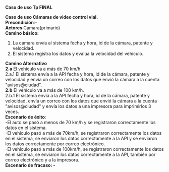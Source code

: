 **Caso de uso Tp FINAL**

**Caso de uso Cámaras de video control vial.**  
**Precondición**:-  
**Actores**:Camara(primario)  
**Camino básico:**

1. La cámara envía al sistema fecha y hora, id de la cámara, patente y velocidad.  
2.  El sistema registra los datos y evalúa la velocidad del vehículo.

**Camino Alternativo**  
**2.a** El vehículo va a más de 70 km/h.  
 2.a.1 El sistema envía a la API  fecha y hora, id de la cámara, patente y velocidad y envía un correo con los datos que envió la cámara a la cuenta "avisos@ciudad".  
**2.b** El vehículo va a más de 100 km/h.  
 2.b.1 El sistema envía a la API  fecha y hora, id de la cámara, patente y velocidad, envía un correo con los datos que envió la cámara a la cuenta "avisos@ciudad" y envía los datos a una impresora para imprimirlos 3 veces.  
**Escenario de éxito**:  
\-El auto se pasó a menos de 70 km/h y se registraron correctamente los datos en el sistema.   
\-El vehículo pasó a más de 70km/h, se registraron correctamente los datos en el sistema, se enviaron los datos correctamente a la API y se enviaron los datos correctamente por correo electrónico.  
\-El vehículo pasó a más de 100km/h, se registraron correctamente los datos en el sistema, se enviaron los datos correctamente a la API, también por correo electrónico y a la impresora.  
**Escenario de fracaso: \-**